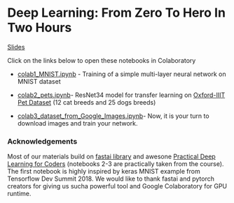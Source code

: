 # Deep Learning: From Zero To Hero In Two Hours


[Slides](https://docs.google.com/presentation/d/1gFOewfTRLQusBXPrSGeEV7T5jyMeYS4fnbwF2AHBIfQ/edit?usp=sharing)

Click on the links below to open these notebooks in Colaboratory

* [colab1_MNIST.ipynb](https://colab.research.google.com/github/simecek/from0toheroin2h/blob/master/colab1_MNIST.ipynb) - Training of a simple multi-layer neural network on MNIST dataset

* [colab2_pets.ipynb](https://colab.research.google.com/github/simecek/from0toheroin2h/blob/master/colab2_pets.ipynb)- ResNet34 model for transfer learning on [Oxford-IIIT Pet Dataset](http://www.robots.ox.ac.uk/~vgg/publications/2012/parkhi12a/parkhi12a.pdf) (12 cat breeds and 25 dogs breeds)

* [colab3_dataset_from_Google_Images.ipynb](https://colab.research.google.com/github/simecek/from0toheroin2h/blob/master/colab3_dataset_from_Google_Images.ipynb)- Now, it is your turn to download images and train your network.

### Acknowledgements

Most of our materials build on [fastai library](https://docs.fast.ai/) and awesone [Practical Deep Learning for Coders](https://course.fast.ai/) (notebooks 2-3 are practically taken from the course). The first notebook is highly inspired by keras MNIST example from Tensorflow Dev Summit 2018. We would like to thank fastai and pytorch creators for giving us sucha powerful tool and Google Colaboratory for GPU runtime.
